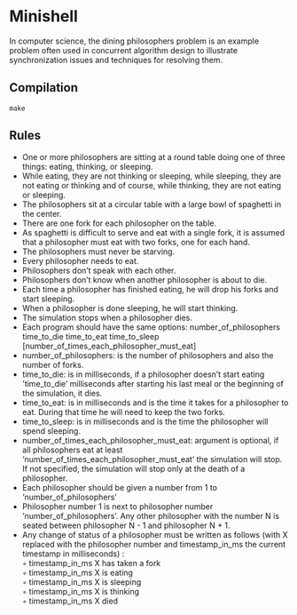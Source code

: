 # Minishell

In computer science, the dining philosophers problem is an example problem often used in concurrent algorithm design to illustrate synchronization issues and techniques for resolving them.

## Compilation

`make`

## Rules

- One or more philosophers are sitting at a round table doing one of three things:
eating, thinking, or sleeping.
- While eating, they are not thinking or sleeping, while sleeping, they are not eating
or thinking and of course, while thinking, they are not eating or sleeping.
- The philosophers sit at a circular table with a large bowl of spaghetti in the center.
- There are one fork for each philosopher on the table.
- As spaghetti is difficult to serve and eat with a single fork, it is assumed that a
philosopher must eat with two forks, one for each hand.
- The philosophers must never be starving.
- Every philosopher needs to eat.
- Philosophers don’t speak with each other.
- Philosophers don’t know when another philosopher is about to die.
- Each time a philosopher has finished eating, he will drop his forks and start sleeping.
- When a philosopher is done sleeping, he will start thinking.
- The simulation stops when a philosopher dies.
- Each program should have the same options: number_of_philosophers time_to_die
time_to_eat time_to_sleep [number_of_times_each_philosopher_must_eat]
- number_of_philosophers: is the number of philosophers and also the number
of forks.
- time_to_die: is in milliseconds, if a philosopher doesn’t start eating ’time_to_die’
milliseconds after starting his last meal or the beginning of the simulation, it
dies.
- time_to_eat: is in milliseconds and is the time it takes for a philosopher to
eat. During that time he will need to keep the two forks.
- time_to_sleep: is in milliseconds and is the time the philosopher will spend
sleeping.
- number_of_times_each_philosopher_must_eat: argument is optional, if all
philosophers eat at least ’number_of_times_each_philosopher_must_eat’ the
simulation will stop. If not specified, the simulation will stop only at the death
of a philosopher.
- Each philosopher should be given a number from 1 to ’number_of_philosophers’
- Philosopher number 1 is next to philosopher number ’number_of_philosophers’.
Any other philosopher with the number N is seated between philosopher N - 1 and
philosopher N + 1.
- Any change of status of a philosopher must be written as follows (with X replaced
with the philosopher number and timestamp_in_ms the current timestamp in milliseconds) :<br/>
◦ timestamp_in_ms X has taken a fork<br/>
◦ timestamp_in_ms X is eating<br/>
◦ timestamp_in_ms X is sleeping<br/>
◦ timestamp_in_ms X is thinking<br/>
◦ timestamp_in_ms X died<br/>
